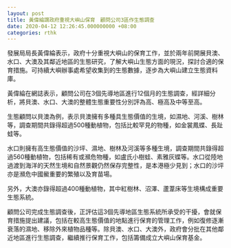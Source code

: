 ```yaml
---
layout: post
title: 黃偉綸謂政府重視大嶼山保育　顧問公司3區作生態調查
date: 2020-04-12 12:26:45.000000000 +08:00
categories: rthk
---
```


發展局局長黃偉綸表示，政府十分重視大嶼山的保育工作，並於兩年前開展貝澳、水口、大澳及其鄰近地區的生態研究，了解大嶼山生態方面的現況，探討合適的保育措施。可持續大嶼辦事處希望收集到的生態數據，逐步為大嶼山建立生態資料庫。

黃偉綸在網誌表示，顧問公司在3個先導地區進行12個月的生態調查，經詳細分析，將貝澳、水口、大澳的整體生態重要性分別評為高、極高及中等至高。

生態顧問以貝澳為例，表示貝澳擁有多種具生態價值的生境，如濕地、河溪、樹林等，調查期間共錄得超過500種動植物，包括比較罕見的物種，如金裳鳳蝶、長趾蛙等。

水口則擁有高生態價值的沙坪、濕地、樹林及河溪等多種生境，調查期間共錄得超過560種動植物，包括稀有或瀕危物種，如盧氏小樹蛙、素雅灰蝶等。水口從陸地過渡到海洋的天然生境和自然景觀仍然保存完整性，是本港極少見到；水口的沙坪亦是瀕危中國鱟重要的繁殖以及育苗場。

另外，大澳亦錄得超過400種動植物，其中紅樹林、沼澤、蘆葦床等生境構成重要生態系統。

顧問公司完成生態調查後，正評估這3個先導地區生態系統所承受的干擾，會就保育措施提出建議，包括在較高生態價值的地點進行保育的管理工作，例如復修逐漸衰落的濕地、移除外來植物品種等。除貝澳、水口、大澳外，政府會分批在其他鄰近地區進行生態調查，繼續推行保育工作，包括籌備成立大嶼山保育基金。
